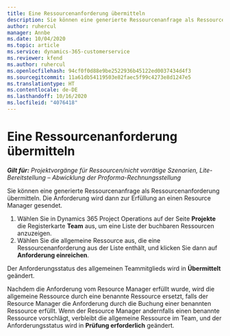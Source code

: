 ```yaml
---
title: Eine Ressourcenanforderung übermitteln
description: Sie können eine generierte Ressourcenanfrage als Ressourcenanforderung übermitteln. Die Anforderung wird dann zur Erfüllung an einen Resource Manager gesendet.
author: ruhercul
manager: Annbe
ms.date: 10/04/2020
ms.topic: article
ms.service: dynamics-365-customerservice
ms.reviewer: kfend
ms.author: ruhercul
ms.openlocfilehash: 94cf0f0d88e9be2522936b45122ed0037434d4f3
ms.sourcegitcommit: 11a61db54119503e82faec5f99c4273e8d1247e5
ms.translationtype: HT
ms.contentlocale: de-DE
ms.lasthandoff: 10/16/2020
ms.locfileid: "4076418"
---
```

# <a name="submit-a-resource-request"></a>Eine Ressourcenanforderung übermitteln

_**Gilt für:** Projektvorgänge für Ressourcen/nicht vorrätige Szenarien, Lite-Bereitstellung – Abwicklung der Proforma-Rechnungsstellung_

Sie können eine generierte Ressourcenanfrage als Ressourcenanforderung übermitteln. Die Anforderung wird dann zur Erfüllung an einen Resource Manager gesendet.

1. Wählen Sie in Dynamics 365 Project Operations auf der Seite **Projekte** die Registerkarte **Team** aus, um eine Liste der buchbaren Ressourcen anzuzeigen. 
2. Wählen Sie die allgemeine Ressource aus, die eine Ressourcenanforderung aus der Liste enthält, und klicken Sie dann auf **Anforderung einreichen**.

Der Anforderungsstatus des allgemeinen Teammitglieds wird in **Übermittelt** geändert.

Nachdem die Anforderung vom Resource Manager erfüllt wurde, wird die allgemeine Ressource durch eine benannte Ressource ersetzt, falls der Resource Manager die Anforderung durch die Buchung einer benannten Ressource erfüllt. Wenn der Resource Manager andernfalls einen benannte Ressource vorschlägt, verbleibt die allgemeine Ressource im Team, und der Anforderungsstatus wird in **Prüfung erforderlich** geändert.
